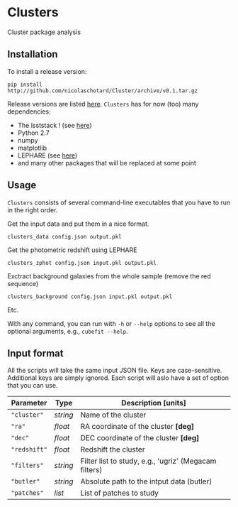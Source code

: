 # Clusters

Cluster package analysis

## Installation

To install a release version:

```
pip install http://github.com/nicolaschotard/Cluster/archive/v0.1.tar.gz
```

Release versions are listed
[here](http://github.com/nicolaschotard/Cluster/releases). `Clusters`
has for now (too) many dependencies:

- The lsststack ! (see [here](https://developer.lsst.io/build-ci/lsstsw.html))
- Python 2.7
- numpy
- matplotlib
- LEPHARE (see [here](http://cesam.lam.fr/lephare/lephare.html))
- and many other packages that will be replaced at some point


Usage
-----

`Clusters` consists of several command-line executables that you have
to run in the right order.

Get the input data and put them in a nice format.

```
clusters_data config.json output.pkl
```

Get the photometric redshift using LEPHARE

```
clusters_zphot config.json input.pkl output.pkl
```

Exctract background galaxies from the whole sample (remove the red sequence)

```
clusters_background config.json input.pkl output.pkl
```

Etc.

With any command, you can run with `-h` or `--help` options to see all the
optional arguments, e.g., `cubefit --help`.

Input format
------------

All the scripts will take the same input JSON file. Keys are
case-sensitive. Additional keys are simply ignored. Each script will
aslo have a set of option that you can use.

| Parameter        | Type     | Description [units]                   |
| ---------------- | ------   | ------------------------------------- |
| `"cluster"`      | *string* | Name of the cluster |
| `"ra"`           | *float*  | RA coordinate of the cluster **[deg]** |
| `"dec"`          | *float*  | DEC coordinate of the cluster **[deg]** |
| `"redshift"`     | *float*  | Redshift the cluster |
| `"filters"`     | *string*  | Filter list to study, e.g., 'ugriz' (Megacam filters) |
| `"butler"`     | *string*  | Absolute path to the intput data (butler) |
| `"patches"`     | *list*  | List of patches to study |
